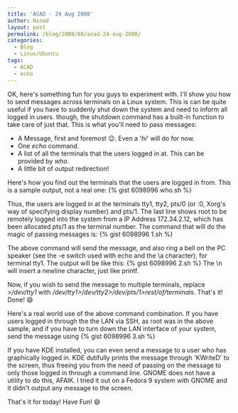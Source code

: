 ```yaml
---
title: 'ACAD - 24 Aug 2008'
author: Ninad
layout: post
permalink: /blog/2008/08/acad-24-aug-2008/
categories:
  - Blog
  - Linux/Ubuntu
tags:
  - ACAD
  - echo
---
```

OK, here's something fun for you guys to experiment with. I'll show you how to send messages across terminals on a Linux system. This is can be quite useful if you have to suddenly shut down the system and need to inform all logged in users. though, the shutdown command has a built-in function to take care of just that. This is what you'll need to pass messages:

  * A Message, first and foremost :wink:. Even a '*hi*' will do for now.
  * One *echo* command.
  * A list of all the terminals that the users logged in at. This can be provided by *who*.
  * A little bit of output redirection!

Here's how you find out the terminals that the users are logged in from. This is a sample output, not a real one: {% gist 6098996 who.sh %}

Thus, the users are logged in at the terminals tty1, tty2, pts/0 (or :0, Xorg's way of specifying display number) and pts/1. The last line shows root to be remotely logged into the system from a IP Address 172.34.2.12, which has been allocated pts/1 as the terminal number. The command that will do the magic of passing messages is: {% gist 6098996 1.sh %}

The above command will send the message, and also ring a bell on the PC speaker (see the -e switch used with echo and the \a character), for terminal tty1. The output will be like this:  {% gist 6098996 2.sh %}
The \n will insert a newline character, just like printf.

Now, if you wish to send the message to multiple terminals, replace *>/dev/tty1* with */dev/tty1>/dev/tty2>/dev/pts/1>rest/of/terminals*. That's it! Done! :smile:

Here's a real world use of the above command combination. If you have users logged in through the the LAN via SSH, as root was in the above sample, and if you have to turn down the LAN interface of your system, send the message using {% gist 6098996 3.sh %}

If you have KDE installed, you can even send a message to a user who has graphically logged in. KDE dutifully prints the message through 'KWriteD' to the screen, thus freeing you from the need of passing on the message to only those logged in through a command line. GNOME does not have a utility to do this, AFAIK. I tried it out on a Fedora 9 system with GNOME and it didn't output any message to the screen.

That's it for today! Have Fun! :smile:
